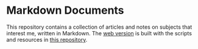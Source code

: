 # Markdown Documents

This repository contains a collection of articles and notes on subjects
that interest me, written in Markdown. The
[web version](https://docs.afneville.com) is built with the scripts and
resources in
[this repository](https://github.com/afneville/export-docs).
